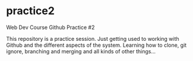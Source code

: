 # practice2
Web Dev Course Github Practice #2

This repository is a practice session. Just getting used to working with Github and the different aspects of the system. Learning how to clone, git ignore, branching and merging and all kinds of other things...
